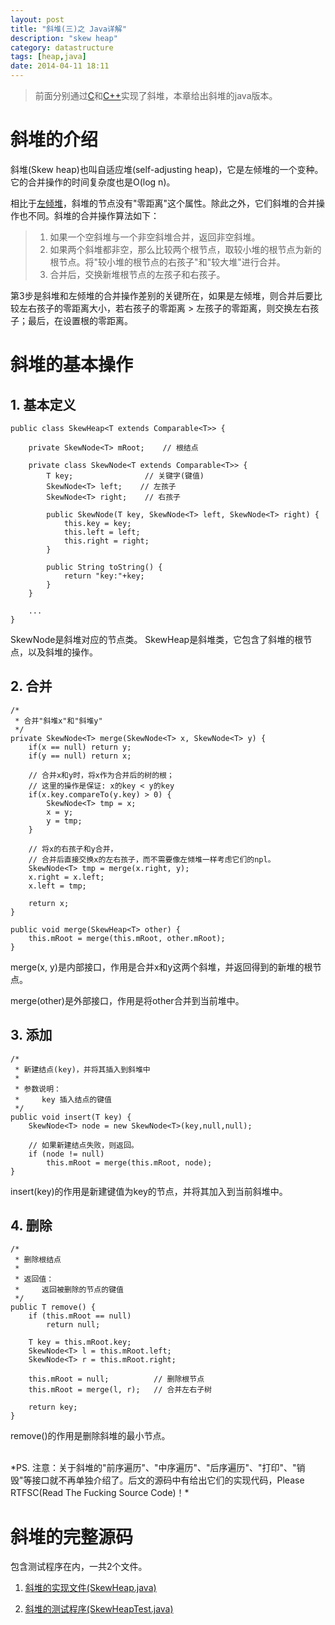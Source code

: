 ```yaml
---
layout: post
title: "斜堆(三)之 Java详解"
description: "skew heap"
category: datastructure
tags: [heap,java]
date: 2014-04-11 18:11
---
```



> 前面分别通过[C][link_skewheap_c]和[C++][link_skewheap_cplus]实现了斜堆，本章给出斜堆的java版本。



# 斜堆的介绍

斜堆(Skew heap)也叫自适应堆(self-adjusting heap)，它是左倾堆的一个变种。它的合并操作的时间复杂度也是O(log n)。

相比于[左倾堆][link_leftist_java]，斜堆的节点没有"零距离"这个属性。除此之外，它们斜堆的合并操作也不同。斜堆的合并操作算法如下：

> 1. 如果一个空斜堆与一个非空斜堆合并，返回非空斜堆。  
> 2. 如果两个斜堆都非空，那么比较两个根节点，取较小堆的根节点为新的根节点。将"较小堆的根节点的右孩子"和"较大堆"进行合并。  
> 3. 合并后，交换新堆根节点的左孩子和右孩子。  

第3步是斜堆和左倾堆的合并操作差别的关键所在，如果是左倾堆，则合并后要比较左右孩子的零距离大小，若右孩子的零距离 > 左孩子的零距离，则交换左右孩子；最后，在设置根的零距离。


# 斜堆的基本操作

## 1. 基本定义

    public class SkewHeap<T extends Comparable<T>> {

        private SkewNode<T> mRoot;    // 根结点

        private class SkewNode<T extends Comparable<T>> {
            T key;                // 关键字(键值)
            SkewNode<T> left;    // 左孩子
            SkewNode<T> right;    // 右孩子

            public SkewNode(T key, SkewNode<T> left, SkewNode<T> right) {
                this.key = key;
                this.left = left;
                this.right = right;
            }

            public String toString() {
                return "key:"+key;
            }
        }

        ...
    }

SkewNode是斜堆对应的节点类。
SkewHeap是斜堆类，它包含了斜堆的根节点，以及斜堆的操作。


## 2. 合并

    /*
     * 合并"斜堆x"和"斜堆y"
     */
    private SkewNode<T> merge(SkewNode<T> x, SkewNode<T> y) {
        if(x == null) return y;
        if(y == null) return x;

        // 合并x和y时，将x作为合并后的树的根；
        // 这里的操作是保证: x的key < y的key
        if(x.key.compareTo(y.key) > 0) {
            SkewNode<T> tmp = x;
            x = y;
            y = tmp;
        }

        // 将x的右孩子和y合并，
        // 合并后直接交换x的左右孩子，而不需要像左倾堆一样考虑它们的npl。
        SkewNode<T> tmp = merge(x.right, y);
        x.right = x.left;
        x.left = tmp;

        return x;
    }

    public void merge(SkewHeap<T> other) {
        this.mRoot = merge(this.mRoot, other.mRoot);
    }

merge(x, y)是内部接口，作用是合并x和y这两个斜堆，并返回得到的新堆的根节点。

merge(other)是外部接口，作用是将other合并到当前堆中。



## 3. 添加

    /* 
     * 新建结点(key)，并将其插入到斜堆中
     *
     * 参数说明：
     *     key 插入结点的键值
     */
    public void insert(T key) {
        SkewNode<T> node = new SkewNode<T>(key,null,null);

        // 如果新建结点失败，则返回。
        if (node != null)
            this.mRoot = merge(this.mRoot, node);
    }

insert(key)的作用是新建键值为key的节点，并将其加入到当前斜堆中。

## 4. 删除

    /* 
     * 删除根结点
     * 
     * 返回值：
     *     返回被删除的节点的键值
     */
    public T remove() {
        if (this.mRoot == null)
            return null;

        T key = this.mRoot.key;
        SkewNode<T> l = this.mRoot.left;
        SkewNode<T> r = this.mRoot.right;

        this.mRoot = null;          // 删除根节点
        this.mRoot = merge(l, r);   // 合并左右子树

        return key;
    }

remove()的作用是删除斜堆的最小节点。

<br/>
*PS. 注意：关于斜堆的"前序遍历"、"中序遍历"、"后序遍历"、"打印"、"销毁"等接口就不再单独介绍了。后文的源码中有给出它们的实现代码，Please RTFSC(Read The Fucking Source Code)！*




# 斜堆的完整源码

包含测试程序在内，一共2个文件。

1. [斜堆的实现文件(SkewHeap.java)][link_skewheap_java_01] 

2. [斜堆的测试程序(SkewHeapTest.java)][link_skewheap_java_02] 



[link_skewheap_java_01]: https://github.com/wangkuiwu/datastructs_and_algorithm/blob/master/source/heap/skewheap/java/SkewHeap.java
[link_skewheap_java_02]: https://github.com/wangkuiwu/datastructs_and_algorithm/blob/master/source/heap/skewheap/java/SkewHeapTest.java
[link_leftist_java]: /2014/04/08/leftist-java/
[link_skewheap_c]: /2014/04/11/skewheap-c/
[link_skewheap_cplus]: /2014/04/11/skewheap-cplus/

